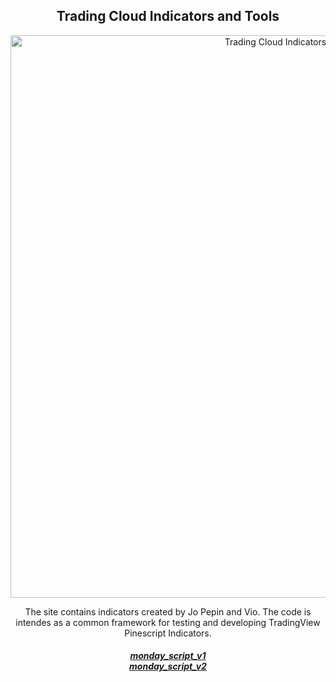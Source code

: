 
<h2 align="center"> Trading Cloud Indicators and Tools  </h2>

<p align="center">
  <img  width="900" src="doc/assets/pine_script_logo.webp" alt=" Trading Cloud Indicators and Tools" >
</p>
<p align="center" > The site contains indicators created by Jo Pepin and Vio. The code is intendes as a common framework for testing and developing TradingView Pinescript Indicators. </p>

<h5 align="center" >

  <a href="https://github.com/viorel8/Trading-Cloud/blob/731c115333e1985edc6aa2699664334efdc2a04b/doc/jo-pippin/monday_script_v1.md" >monday_script_v1</a></br>
  <a href="./doc/jo-pippin/monday_script_v1.md" >monday_script_v2</a></br>
</br>
